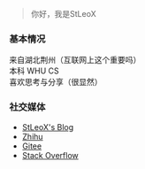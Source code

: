 > 你好，我是StLeoX

### 基本情况
来自湖北荆州（互联网上这个重要吗）  
本科 WHU CS  
喜欢思考与分享（很显然）

### 社交媒体
- [StLeoX's Blog](https://stleox.github.io/)
- [Zhihu](https://www.zhihu.com/people/stleox)
- [Gitee](https://gitee.com/stleox)
- [Stack Overflow](https://stackoverflow.com/users/13881588/st-leo-x)
